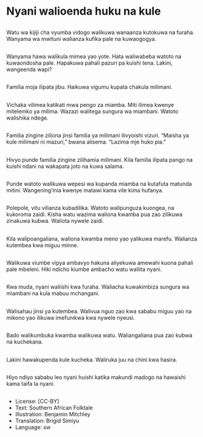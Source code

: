 # Nyani walioenda huku na kule

##
Watu wa kijiji cha vyumba
vidogo walikuwa wanaanza
kutokuwa na furaha.
Wanyama wa mwituni walianza
kufika pale na kuwaogogya.


##
Wanyama hawa walikula mimea
yao yote.
Hata waliwabeba watoto na
kuwaondosha pale.
Hapakuwa pahali pazuri pa
kuishi tena.
Lakini, wangeenda wapi?


##
Familia moja ilipata jibu.
Haikuwa vigumu kupata chakula
milimani.


##
Vichaka vilimea katikati mwa
pengo za miamba.
Miti ilimea kwenye mitelemko
ya milima.
Wazazi walitega sungura wa
miambani.
Watoto walishika ndege.


##
Familia zingine ziliona jinsi
familia ya milimani ilivyoishi
vizuri.
“Maisha ya kule milimani ni
mazuri,” bwana alisema.
“Lazima mje huko pia.”


##
Hivyo punde familia zingine
zilihamia milimani.
Kila familia ilipata pango na
kuishi ndani na wakapata joto
na kuwa salama.


##
Punde watoto walikuwa wepesi
wa kupanda miamba na
kutafuta matunda mitini.
Wangening’inia kwenye matawi
kama vile kima hufanya.


##
Polepole, vitu vilianza
kubadilika.
Watoto walipunguza kuongea,
na kukoroma zaidi.
Kisha watu wazima waliona
kwamba pua zao zilikuwa
zinakuwa kubwa.
Waliota nywele zaidi.


##
Kila walipoangaliana, waliona
kwamba meno yao yalikuwa
marefu.
Walianza kutembea kwa miguu
minne.


##
Walikuwa viumbe vipya
ambavyo hakuna aliyekuwa
amewahi kuona pahali pale
mbeleni.
Hiki ndicho kiumbe ambacho
watu waliita nyani.


##
Kwa muda, nyani waliishi kwa
furaha.
Waliacha kuwakimbiza sungura
wa miambani na kula mabuu
mchangani.


##
Walisahau jinsi ya kutembea.
Walivua nguo zao kwa sababu miguu yao na mikono yao
ilikuwa imefunikwa kwa nywele nyeusi.


##
Bado walikumbuka kwamba
walikuwa watu.
Waliangaliana pua zao kubwa
na kuchekana.


##
Lakini hawakupenda kule
kucheka.
Waliruka juu na chini kwa
hasira.


##
Hiyo ndiyo sababu leo nyani huishi katika makundi madogo na hawaishi kama
taifa la nyani.


##
* License: [CC-BY]
* Text: Southern African Folktale
* Illustration: Benjamin Mitchley
* Translation: Brigid Simiyu
* Language: sw
